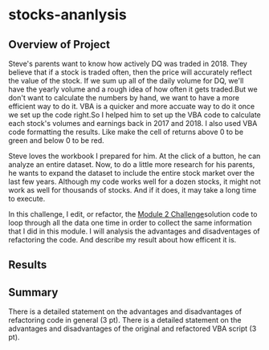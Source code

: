 # stocks-ananlysis
## Overview of Project

Steve's parents want to know how actively DQ was traded in 2018. They believe that if a stock is traded often, then the price will accurately reflect the value of the stock. If we sum up all of the daily volume for DQ, we'll have the yearly volume and a rough idea of how often it gets traded.But we don't want to calculate the numbers by hand, we want to have a more efficient way to do it. VBA is a quicker and more accuate way to do it once we set up the code right.So I helped him to set up the VBA code to calculate each stock's volumes and earnings back in 2017 and 2018. I also used VBA code formatting the results. Like make the cell of returns above 0 to be green and below 0 to be red. 

Steve loves the workbook I prepared for him. At the click of a button, he can analyze an entire dataset. Now, to do a little more research for his parents, he wants to expand the dataset to include the entire stock market over the last few years. Although my code works well for a dozen stocks, it might not work as well for thousands of stocks. And if it does, it may take a long time to execute.

In this challenge, I edit, or refactor, the [Module 2 Challenge](https://courses.bootcampspot.com/courses/2638/assignments/45050?module_item_id=835412)solution code to loop through all the data one time in order to collect the same information that I did in this module. I will analysis the advantages and disadventages of refactoring the code. And describe my result about how efficent it is.

## Results
## Summary
There is a detailed statement on the advantages and disadvantages of refactoring code in general (3 pt).
There is a detailed statement on the advantages and disadvantages of the original and refactored VBA script (3 pt).
